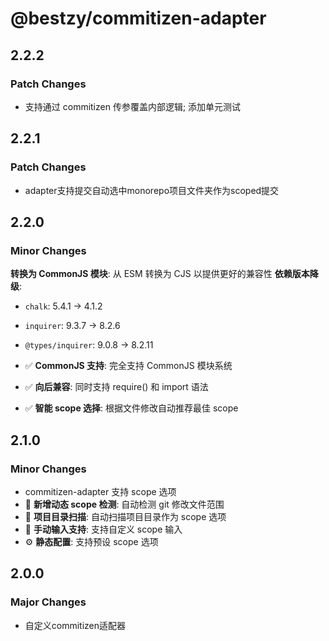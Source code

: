 # @bestzy/commitizen-adapter

## 2.2.2

### Patch Changes

- 支持通过 commitizen 传参覆盖内部逻辑; 添加单元测试

## 2.2.1

### Patch Changes

- adapter支持提交自动选中monorepo项目文件夹作为scoped提交

## 2.2.0

### Minor Changes

**转换为 CommonJS 模块**: 从 ESM 转换为 CJS 以提供更好的兼容性
**依赖版本降级**:

- `chalk`: 5.4.1 → 4.1.2
- `inquirer`: 9.3.7 → 8.2.6
- `@types/inquirer`: 9.0.8 → 8.2.11

- ✅ **CommonJS 支持**: 完全支持 CommonJS 模块系统
- ✅ **向后兼容**: 同时支持 require() 和 import 语法
- ✅ **智能 scope 选择**: 根据文件修改自动推荐最佳 scope

## 2.1.0

### Minor Changes

- commitizen-adapter 支持 scope 选项
- 🎯 **新增动态 scope 检测**: 自动检测 git 修改文件范围
- 📁 **项目目录扫描**: 自动扫描项目目录作为 scope 选项
- 📝 **手动输入支持**: 支持自定义 scope 输入
- ⚙️ **静态配置**: 支持预设 scope 选项

## 2.0.0

### Major Changes

- 自定义commitizen适配器
